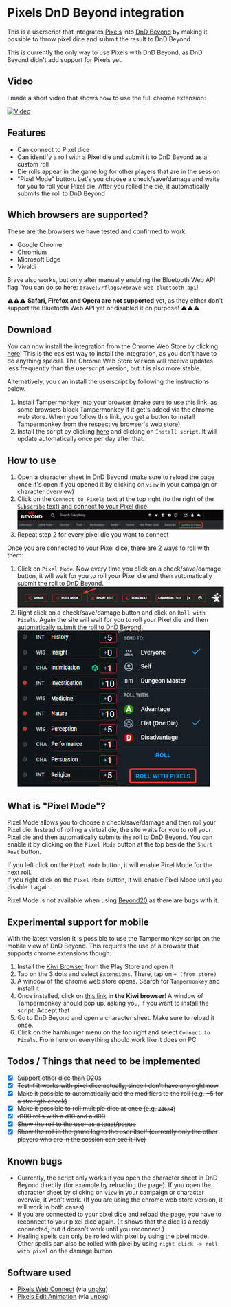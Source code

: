 # Pixels DnD Beyond integration

This is a userscript that integrates [Pixels](https://gamewithpixels.com/) into [DnD Beyond](https://www.dndbeyond.com/) by making it possible to throw pixel dice and submit the result to DnD Beyond.

This is currently the only way to use Pixels with DnD Beyond, as DnD Beyond didn't add support for Pixels yet.

## Video
I made a short video that shows how to use the full chrome extension:

[![Video](https://img.youtube.com/vi/_I-3SIao1Kk/0.jpg)](https://www.youtube.com/watch?v=_I-3SIao1Kk)

## Features
- Can connect to Pixel dice
- Can identify a roll with a Pixel die and submit it to DnD Beyond as a custom roll
- Die rolls appear in the game log for other players that are in the session
- "Pixel Mode" button. Let's you choose a check/save/damage and waits for you to roll your Pixel die. After you rolled the die, it automatically submits the roll to DnD Beyond

## Which browsers are supported?
These are the browsers we have tested and confirmed to work:
- Google Chrome
- Chromium
- Microsoft Edge
- Vivaldi

Brave also works, but only after manually enabling the Bluetooth Web API flag. You can do so here: `brave://flags/#brave-web-bluetooth-api`!

⚠️⚠️⚠️ **Safari, Firefox and Opera are not supported** yet, as they either don't support the Bluetooth Web API yet or disabled it on purpose! ⚠️⚠️⚠️

## Download
You can now install the integration from the Chrome Web Store by clicking [here](https://chromewebstore.google.com/detail/pixels-dndbeyond-integrat/dldknofeibljjommedjjegffjlemgack)! This is the easiest way to install the integration, as you don't have to do anything special. The Chrome Web Store version will receive updates less frequently than the userscript version, but it is also more stable.

Alternatively, you can install the userscript by following the instructions below.
1. Install [Tampermonkey](https://www.tampermonkey.net/) into your browser (make sure to use this link, as some browsers block Tampermonkey if it get's added via the chrome web store. When you follow this link, you get a button to install Tampermonkey from the respective browser's web store)
2. Install the script by clicking [here](https://github.com/carrierfry/pixels-dndbeyond-userscript/raw/main/pixels-dndbeyond.user.js) and clicking on `Install script`. It will update automatically once per day after that.

## How to use

1. Open a character sheet in DnD Beyond (make sure to reload the page once it's open if you opened it by clicking on `view` in your campaign or character overview)
2. Click on the `Connect to Pixels` text at the top right (to the right of the `Subscribe` text) and connect to your Pixel dice
![connect to pixels image](documentation/img/connect_to_pixels.png)
3. Repeat step 2 for every pixel die you want to connect

Once you are connected to your Pixel dice, there are 2 ways to roll with them:
1. Click on `Pixel Mode`. Now every time you click on a check/save/damage button, it will wait for you to roll your Pixel die and then automatically submit the roll to DnD Beyond.
![pixel mode button](documentation/img/pixel_mode_button.png)
2. Right click on a check/save/damage button and click on `Roll with Pixels`. Again the site will wait for you to roll your Pixel die and then automatically submit the roll to DnD Beyond.
![roll with pixels button](documentation/img/roll_with_pixels_button.png)

## What is "Pixel Mode"?
Pixel Mode allows you to choose a check/save/damage and then roll your Pixel die. Instead of rolling a virtual die, the site waits for you to roll your Pixel die and then automatically submits the roll to DnD Beyond.
You can enable it by clicking on the `Pixel Mode` button at the top beside the `Short Rest` button.

If you left click on the `Pixel Mode` button, it will enable Pixel Mode for the next roll.<br>
If you right click on the `Pixel Mode` button, it will enable Pixel Mode until you disable it again.

Pixel Mode is not available when using [Beyond20](https://beyond20.here-for-more.info/) as there are bugs with it.

## Experimental support for mobile
With the latest version it is possible to use the Tampermonkey script on the mobile view of DnD Beyond. This requires the use of a browser that supports chrome extensions though:
1. Install the [Kiwi Browser](https://play.google.com/store/apps/details?id=com.kiwibrowser.browser) from the Play Store and open it
2. Tap on the 3 dots and select `Extensions`. There, tap on `+ (from store)`
3. A window of the chrome web store opens. Search for `Tampermonkey` and install it
4. Once installed, click on [this link](https://github.com/carrierfry/pixels-dndbeyond-userscript/raw/main/pixels-dndbeyond.user.js) **in the Kiwi browser**! A window of Tampermonkey should pop up, asking you, if you want to install the script. Accept that
5. Go to DnD Beyond and open a character sheet. Make sure to reload it once.
6. Click on the hamburger menu on the top right and select `Connect to Pixels`. From here on everything should work like it does on PC

## Todos / Things that need to be implemented
- [x] ~~Support other dice than D20s~~
- [x] ~~Test if it works with pixel dice actually, since I don't have any right now~~
- [x] ~~Make it possible to automatically add the modifiers to the roll (e.g. +5 for a strength check)~~
- [x] ~~Make it possible to roll multiple dice at once (e.g. `2d6+4`)~~
- [x] ~~d100 rolls with a d10 and a d00~~
- [x] ~~Show the roll to the user as a toast/popup~~
- [x] ~~Show the roll in the game log to the user itself (currently only the other players who are in the session can see it live)~~

## Known bugs
- Currently, the script only works if you open the character sheet in DnD Beyond directly (for example by reloading the page). If you open the character sheet by clicking on `view` in your campaign or character overwie, it won't work. (If you are using the chrome web store version, it will work in both cases)
- If you are connected to your pixel dice and reload the page, you have to reconnect to your pixel dice again. (It shows that the dice is already connected, but it doesn't work until you reconnect.)
- Healing spells can only be rolled with pixel by using the pixel mode. Other spells can also be rolled with pixel by using `right click -> roll with pixel` on the damage button.

## Software used
- [Pixels Web Connect](https://github.com/GameWithPixels/pixels-js/tree/main/packages/pixels-web-connect) (via [unpkg](https://unpkg.com/))
- [Pixels Edit Animation](https://github.com/GameWithPixels/pixels-js/tree/main/packages/pixels-edit-animation) (via [unpkg](https://unpkg.com/))